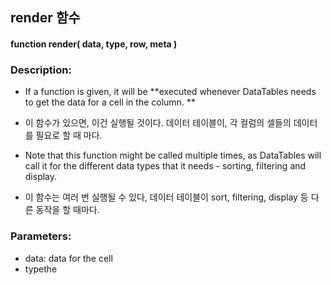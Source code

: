 
## render 함수
 
#### function render( data, type, row, meta )

### Description:
- If a function is given, it will be **executed whenever DataTables needs to get the data for a cell in the column. ** 
- 이 함수가 있으면, 이건 실행될 것이다. 데이터 테이블이, 각 컬럼의 셀들의 데이터를 필요로 할 때 마다. 
 
- Note that this function might be called multiple times, as DataTables will call it for the different data types that it needs - sorting, filtering and display.
- 이 함수는 여러 번 실행될 수 있다, 데이터 테이블이 sort, filtering, display 등 다른 동작을 할 때마다. 

### Parameters:

- data: data for the cell 
- typethe 
